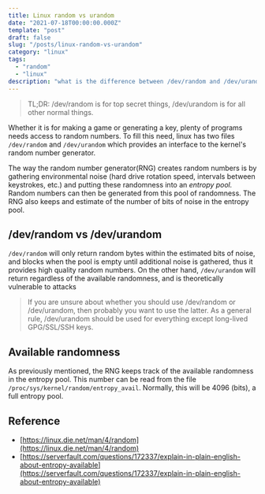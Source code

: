 ```yaml
---
title: Linux random vs urandom
date: "2021-07-18T00:00:00.000Z"
template: "post"
draft: false
slug: "/posts/linux-random-vs-urandom"
category: "linux"
tags:
  - "random"
  - "linux"
description: "what is the difference between /dev/random and /dev/urandom?"
---
```


> TL;DR: /dev/random is for top secret things, /dev/urandom is for all other normal things.

Whether it is for making a game or generating a key, plenty of programs needs access to random numbers. To fill this need, linux has two files `/dev/random` and `/dev/urandom` which provides an interface to the kernel's random number generator.

The way the random number generator(RNG) creates random numbers is by gathering environmental noise (hard drive rotation speed, intervals between keystrokes, etc.) and putting these randomness into an *entropy pool.* Random numbers can then be generated from this pool of randomness. The RNG also keeps and estimate of the number of bits of noise in the entropy pool.

## /dev/random vs /dev/urandom

`/dev/random` will only return random bytes within the estimated bits of noise, and blocks when the pool is empty until additional noise is gathered, thus it provides high quality random numbers. On the other hand, `/dev/urandom` will return regardless of the available randomness, and is theoretically vulnerable to attacks

> If you are unsure about whether you should use /dev/random or /dev/urandom, then probably you want to use the latter. As a general rule, /dev/urandom should be used for everything except long-lived GPG/SSL/SSH keys.

## Available randomness

As previously mentioned, the RNG keeps track of the available randomness in the entropy pool. This number can be read from the file `/proc/sys/kernel/random/entropy_avail`. Normally, this will be 4096 (bits), a full entropy pool.

## Reference

* [https://linux.die.net/man/4/random](https://linux.die.net/man/4/random)
* [https://serverfault.com/questions/172337/explain-in-plain-english-about-entropy-available](https://serverfault.com/questions/172337/explain-in-plain-english-about-entropy-available)